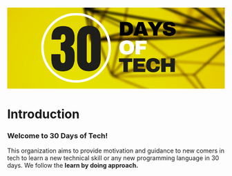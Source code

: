 <p align="center">
<img src="/assets/Logo.png">
</p>

# Introduction

### Welcome to 30 Days of Tech!
This organization aims to provide motivation and guidance to new comers in tech to learn a new technical skill or any new programming language in 30 days. We follow the **learn by doing approach.**
<!--
Learning how to learn
Current list of repos
Thanks to developers
 -->
